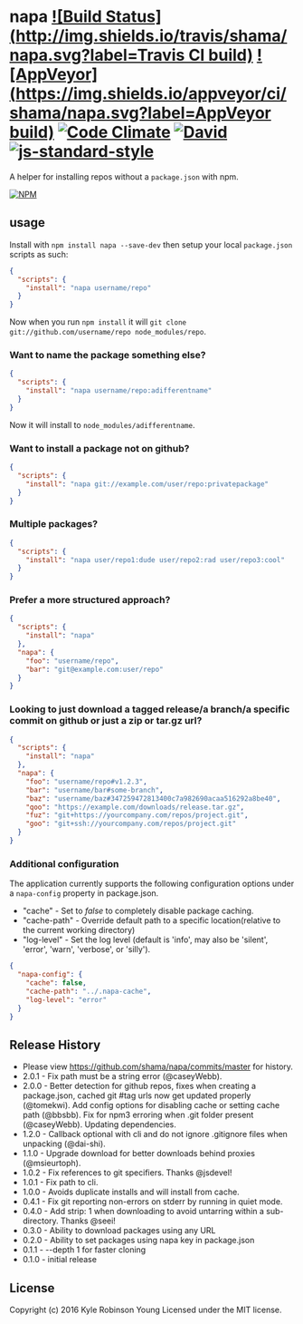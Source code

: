 # napa [![Build Status](http://img.shields.io/travis/shama/napa.svg?label=Travis CI build)](https://travis-ci.org/shama/napa) [![AppVeyor](https://img.shields.io/appveyor/ci/shama/napa.svg?label=AppVeyor build)](https://ci.appveyor.com/project/shama/napa/branch/master) [![Code Climate](https://img.shields.io/codeclimate/coverage/github/shama/napa.svg)](https://codeclimate.com/github/shama/napa) [![David](https://img.shields.io/david/shama/napa.svg)](https://david-dm.org/shama/napa) [![js-standard-style](https://img.shields.io/badge/code%20style-standard-brightgreen.svg?style=flat)](http://standardjs.com/)

A helper for installing repos without a `package.json` with npm.

[![NPM](https://nodei.co/npm/napa.png?downloads=true)](https://nodei.co/npm/napa/)

## usage

Install with `npm install napa --save-dev` then setup your local `package.json` scripts as such:

```json
{
  "scripts": {
    "install": "napa username/repo"
  }
}
```

Now when you run `npm install` it will `git clone git://github.com/username/repo node_modules/repo`.

### Want to name the package something else?

```json
{
  "scripts": {
    "install": "napa username/repo:adifferentname"
  }
}
```

Now it will install to `node_modules/adifferentname`.

### Want to install a package not on github?

```json
{
  "scripts": {
    "install": "napa git://example.com/user/repo:privatepackage"
  }
}
```

### Multiple packages?

```json
{
  "scripts": {
    "install": "napa user/repo1:dude user/repo2:rad user/repo3:cool"
  }
}
```

### Prefer a more structured approach?

```json
{
  "scripts": {
    "install": "napa"
  },
  "napa": {
    "foo": "username/repo",
    "bar": "git@example.com:user/repo"
  }
}
```

### Looking to just download a tagged release/a branch/a specific commit on github or just a zip or tar.gz url?

```json
{
  "scripts": {
    "install": "napa"
  },
  "napa": {
    "foo": "username/repo#v1.2.3",
    "bar": "username/bar#some-branch",
    "baz": "username/baz#347259472813400c7a982690acaa516292a8be40",
    "qoo": "https://example.com/downloads/release.tar.gz",
    "fuz": "git+https://yourcompany.com/repos/project.git",
    "goo": "git+ssh://yourcompany.com/repos/project.git"
  }
}
```

### Additional configuration

The application currently supports the following configuration options under a `napa-config` property in package.json.

* "cache" - Set to *false* to completely disable package caching.
* "cache-path" - Override default path to a specific location(relative to the current working directory)
* "log-level" - Set the log level (default is 'info', may also be 'silent', 'error', 'warn', 'verbose', or 'silly').

```json
{
  "napa-config": {
    "cache": false,
    "cache-path": "../.napa-cache",
    "log-level": "error"
  }
}
```

## Release History
* Please view https://github.com/shama/napa/commits/master for history.
* 2.0.1 - Fix path must be a string error (@caseyWebb).
* 2.0.0 - Better detection for github repos, fixes when creating a package.json, cached git #tag urls now get updated properly (@tomekwi). Add config options for disabling cache or setting cache path (@bbsbb). Fix for npm3 erroring when .git folder present (@caseyWebb). Updating dependencies.
* 1.2.0 - Callback optional with cli and do not ignore .gitignore files when unpacking (@dai-shi).
* 1.1.0 - Upgrade download for better downloads behind proxies (@msieurtoph).
* 1.0.2 - Fix references to git specifiers. Thanks @jsdevel!
* 1.0.1 - Fix path to cli.
* 1.0.0 - Avoids duplicate installs and will install from cache.
* 0.4.1 - Fix git reporting non-errors on stderr by running in quiet mode.
* 0.4.0 - Add strip: 1 when downloading to avoid untarring within a sub-directory. Thanks @seei!
* 0.3.0 - Ability to download packages using any URL
* 0.2.0 - Ability to set packages using napa key in package.json
* 0.1.1 - --depth 1 for faster cloning
* 0.1.0 - initial release

## License
Copyright (c) 2016 Kyle Robinson Young
Licensed under the MIT license.
